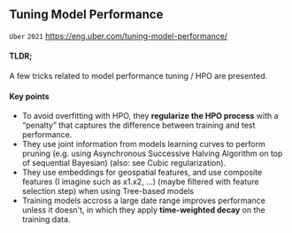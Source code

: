 ## Tuning Model Performance

`Uber` `2021` https://eng.uber.com/tuning-model-performance/


#### TLDR;
A few tricks related to model performance tuning / HPO are presented.

#### Key points
- To avoid overfitting with HPO, they **regularize the HPO process** with a “penalty” that captures the difference between training and test performance.
- They use joint information from models learning curves to perform pruning (e.g. using Asynchronous Successive Halving Algorithm on top of sequential Bayesian) (also: see Cubic regularization).
- They use embeddings for geospatial features, and use composite features (I imagine such as x1.x2, ...) (maybe filtered with feature selection step) when using Tree-based models
- Training models accross a large date range improves performance unless it doesn't, in which they apply **time-weighted decay** on the training data.

